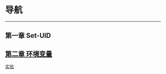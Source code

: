 # 导航

---

## 第一章 Set-UID


## [第二章 环境变量](https://github.com/yuanyi2000/learningNotes/tree/master/Computer_Security/Cap2_env)


[实验](https://github.com/yuanyi2000/learningNotes/tree/master/Computer_Security/Cap2_env/lab)